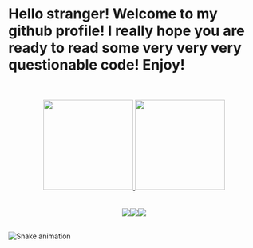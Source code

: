 # Hello stranger! Welcome to my github profile! I really hope you are ready to read some very very very questionable code! Enjoy!

<br/>
<br/>

<div align="center">
  <a href="https://github.com/Wyru">
  <img height="180em" src="https://github-readme-stats.vercel.app/api?username=Wyru&show_icons=true&theme=tokyonight&include_all_commits=true&count_private=true"/>
  <img height="180em" src="https://github-readme-stats.vercel.app/api/top-langs/?username=Wyru&layout=compact&langs_count=7&theme=tokyonight"/>
</div>

<br/>
<br/>
<div align="center"> 
<a href="https://www.instagram.com/i_will_say/" target="_blank"><img src="https://img.shields.io/badge/-Instagram-%23E4405F?style=for-the-badge&logo=instagram&logoColor=white" target="_blank"></a><a href="https://www.linkedin.com/in/willsaymon/" target="_blank"><img src="https://img.shields.io/badge/-LinkedIn-%230077B5?style=for-the-badge&logo=linkedin&logoColor=white" target="_blank"></a><a href="https://twitter.com/willsaymon" target="_blank"><img src="https://img.shields.io/badge/Twitter-1DA1F2?style=for-the-badge&logo=twitter&logoColor=white" target="_blank"></a> 
 </div>

<br/>

![Snake animation](https://github.com/Wyru/Wyru/blob/output/github-contribution-grid-snake.svg)
